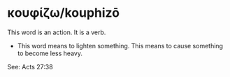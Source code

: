 # κουφίζω/kouphizō
This word is an action. It is a verb.
* This word means to lighten something. This means to cause something to become less heavy.

See: Acts 27:38
